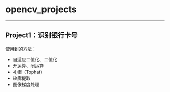 # opencv_projects

---

## **Project1：识别银行卡号**
使用到的方法：
- 自适应二值化、二值化
- 开运算、闭运算
- 礼帽（Tophat）
- 轮廓提取
- 图像梯度处理
